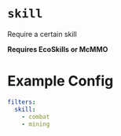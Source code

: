 # `skill`

Require a certain skill

**Requires EcoSkills or McMMO**

# Example Config
```yaml
filters:
  skill:
    - combat
    - mining
```
